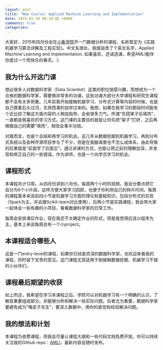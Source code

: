 ```yaml
---
layout: post
title: "New Course: Applied Machine Learning and Implementation"
date: 2015-02-28 00:34:02 +0800
comments: true
categories: 
---
```


大家好，2015年四月份会在[小象学院](www.chinahadoop.cn)开一门数据分析的课程，名称暂定为《实践机器学习算法详解及工程实现》。中文名很长，我擅自改了个英文名字，Applied Machine Learning and Implementation. 如果喜欢，还请选课，希望AMLI能伴你度过一个而快乐的春天。:)

<!--more-->

## 我为什么开这门课

想必很多人对数据科学家（Data Scientist）这类的职位很感兴趣，而想成为一个合格的数据科学家，需要做非常多的功课，这些功课大部分大学课程和研究生课程都不会有太多侧重。几年前我开始接触机器学习、分布式计算等内容的时候，也是自己摸着石头过河，东拼西凑的自学过来的。我想，如果在我学习的那段时间能有个还比较了解这方面内容的人稍加指导，会省很多力气。所谓“先搭架子后填肉”，一直都是我喜欢的学习方式。这门课的主要目的就是让你先把“架子”打好，之后再根据自己的需要“填肉”，相信会事半功倍。

对我而言，也是个总结和再学习的机会。这几年从数据挖掘到机器学习，再到分布式系统以及各种开源项目参与了不少，但是在我脑海里也不怎么成体系，由此导致的后果就是“前面学了后面忘”。通过讲课的方式，也能让把之前的理解加深，并发现和修正自己的一些错误。作为讲师，也是一个向学员学习的机会。

## 课程形式

本课程共计12周，从四月份讲到六月份。每周两个小时的视频，我会分要点把它且分为6个小片段，这样方便大家学习回顾，也便于你利用自己的碎片时间。每周的课程基本来说前四小节是机器学习方面的理论和基础知识，包括分布式的实现（Spark为主，并会跟Scikit-learn对比使用），后两小节是实践课程，我会带大家一起体会一些有趣的小项目，看看数据科学家的日常工作。

每周会安排课后作业，现在我还不太确定作业的形式，但是我觉得应该以程序为主。基本上来说每周会有一个小project。

## 本课程适合哪些人

这是一门entry-level的课程，如果你已经是资深的数据科学家，也欢迎来看我的课程，同时留下宝贵的意见。这门课程尤其适用于刚接触数据挖掘、机器学习不就的小伙伴们。

## 课程最后期望的收获

如上所述，我希望在学习本课程之后，学院可以对机器学习有一个明确的认识，了解其重要组成部分。并能够分析和解决一些实际问题。后者尤为重要，数据科学家要避免成为“嘴皮子先生”，要深入数据中，用你的直觉和经验解决问题。

## 我的想法和计划

本课程为收费课程，但我会尽量让课程大纲和一些代码文档免费开放。你可以持续关注我的Github repo：[AMLI](https://github.com/yinxusen/AMLI)，最新内容会随时发布。
